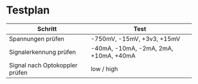 # Testplan

| Schritt | Test
|--- |---
| Spannungen prüfen |  -750mV, -15mV, +3v3, +15mV |
| Signalerkennung prüfen | -40mA, -10mA, -2mA, 2mA, +10mA, +40mA |
| Signal nach Optokoppler prüfen | low / high |
